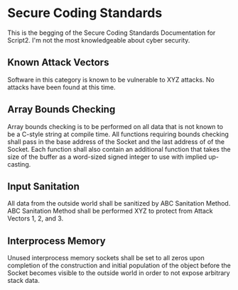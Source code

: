 # Secure Coding Standards

This is the begging of the Secure Coding Standards Documentation for Script2. I'm not the most knowledgeable about cyber security.

## Known Attack Vectors

Software in this category is known to be vulnerable to XYZ attacks. No attacks have been found at this time.

## Array Bounds Checking

Array bounds checking is to be performed on all data that is not known to be a C-style string at compile time. All functions requiring bounds checking shall pass in the base address of the Socket and the last address of of the Socket. Each function shall also contain an additional function that takes the size of the buffer as a word-sized signed integer to use with implied up-casting.

## Input Sanitation

All data from the outside world shall be sanitized by ABC Sanitation Method. ABC Sanitation Method shall be performed XYZ to protect from Attack Vectors 1, 2, and 3.

## Interprocess Memory

Unused interprocess memory sockets shall be set to all zeros upon completion of the construction and initial population of the object before the Socket becomes visible to the outside world in order to not expose arbitrary stack data.
